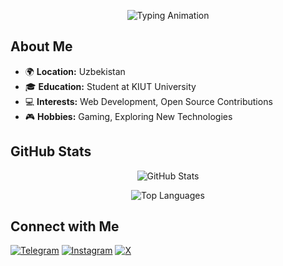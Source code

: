<!-- Header with Typing Animation -->
<p align="center">
  <img src="https://readme-typing-svg.demolab.com?font=Fira+Code&size=24&pause=1000&color=FF0000&center=true&vCenter=true&width=500&lines=Hello%2C+I'm+Akbar!;Web+Developer+%7C+Student+at+KIUT;Passionate+about+Open+Source" alt="Typing Animation">
</p>

<!-- About Me Section -->
## About Me

- 🌍 **Location:** Uzbekistan
- 🎓 **Education:** Student at KIUT University
- 💻 **Interests:** Web Development, Open Source Contributions
- 🎮 **Hobbies:** Gaming, Exploring New Technologies

<!-- GitHub Stats -->
## GitHub Stats

<p align="center">
  <img src="https://github-readme-stats.vercel.app/api?username=Karimov-Akbar&show_icons=true&theme=radical" alt="GitHub Stats">
</p>

<!-- Top Languages -->
<p align="center">
  <img src="https://github-readme-stats.vercel.app/api/top-langs/?username=Karimov-Akbar&layout=compact&theme=radical" alt="Top Languages">
</p>

<!-- Contact Me Section -->
## Connect with Me

[![Telegram](https://img.shields.io/badge/Telegram-blue?style=for-the-badge&logo=telegram&logoColor=white)](https://t.me/iamknight_a)
[![Instagram](https://img.shields.io/badge/Instagram-pink?style=for-the-badge&logo=instagram&logoColor=white)](https://www.instagram.com/iamknight___a)
[![X](https://img.shields.io/badge/X-blue?style=for-the-badge&logo=x&logoColor=white)](https://x.com/morshus1)
